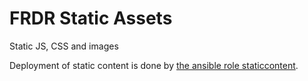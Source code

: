 # FRDR Static Assets

Static JS, CSS and images

Deployment of static content is done by [the ansible role staticcontent](https://github.com/frdr-dfdr/frdr_deploy/tree/master/roles/staticcontent).
